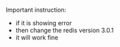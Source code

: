 
Important instruction:
 - if it is showing error
 - then change the redis version 3.0.1
 - it will work fine 